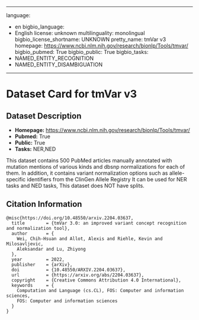 
---
language: 
- en
bigbio_language: 
- English
license: unknown
multilinguality: monolingual
bigbio_license_shortname: UNKNOWN
pretty_name: tmVar v3
homepage: https://www.ncbi.nlm.nih.gov/research/bionlp/Tools/tmvar/
bigbio_pubmed: True
bigbio_public: True
bigbio_tasks: 
- NAMED_ENTITY_RECOGNITION
- NAMED_ENTITY_DISAMBIGUATION
---


# Dataset Card for tmVar v3

## Dataset Description

- **Homepage:** https://www.ncbi.nlm.nih.gov/research/bionlp/Tools/tmvar/
- **Pubmed:** True
- **Public:** True
- **Tasks:** NER,NED


This dataset contains 500 PubMed articles manually annotated with mutation mentions of various kinds and dbsnp normalizations for each of them.  In addition, it contains variant normalization options such as allele-specific identifiers from the ClinGen Allele Registry It can be used for NER tasks and NED tasks, This dataset does NOT have splits.



## Citation Information

```
@misc{https://doi.org/10.48550/arxiv.2204.03637,
  title        = {tmVar 3.0: an improved variant concept recognition and normalization tool},
  author       = {
    Wei, Chih-Hsuan and Allot, Alexis and Riehle, Kevin and Milosavljevic,
    Aleksandar and Lu, Zhiyong
  },
  year         = 2022,
  publisher    = {arXiv},
  doi          = {10.48550/ARXIV.2204.03637},
  url          = {https://arxiv.org/abs/2204.03637},
  copyright    = {Creative Commons Attribution 4.0 International},
  keywords     = {
    Computation and Language (cs.CL), FOS: Computer and information sciences,
    FOS: Computer and information sciences
  }
}


```
